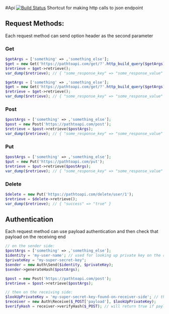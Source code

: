 #Api [![Build Status](https://travis-ci.org/paulbunyannet/api.svg?branch=master)](https://travis-ci.org/paulbunyannet/api)
Shortcut for making http calls to json endpoint

## Request Methods:

Each request method can send option header as the second parameter

### Get

```php
$getArgs = ['something' => ,'something_else']; 
$get = new Get('https://pathtoapi.com/get/?'.http_build_query($getArgs));
$retrieve = $get->retrieve();
var_dump($retrieve); // { "some_response_key" => "some_response_value" }
```

```php
$getArgs = ['something' => ,'something_else']; 
$get = new Get('https://pathtoapi.com/get/?'.http_build_query($getArgs), ['auth-key','auth-value']);
$retrieve = $get->retrieve();
var_dump($retrieve); // { "some_response_key" => "some_response_value" }
```

### Post

```php
$postArgs = ['something' => ,'something_else']; 
$post = new Post('https://pathtoapi.com/post');
$retrieve = $post->retrieve($postArgs);
var_dump($retrieve); // { "some_response_key" => "some_response_value" }
```

### Put

```php
$postArgs = ['something' => ,'something_else']; 
$put = new Put('https://pathtoapi.com/put');
$retrieve = $put->retrieve($postArgs);
var_dump($retrieve); // { "some_response_key" => "some_response_value" }
```

### Delete

```php
$delete = new Put('https://pathtoapi.com/delete/user/1');
$retrieve = $delete->retrieve();
var_dump($retrieve); // { "success" => "true" }
```

## Authentication

Each request method can use payload authentication and then check that payload on the receiving end

```php
// on the sender side:
$postArgs = ['something' => ,'something_else'];
$identity = 'my-user-name'; // used for looking up private key on the receiving side
$privateKey = "my-super-secret-key";
$sender = new Auth\Send($identity, $privateKey);
$sender->generateHash($postArgs);

$post = new Post('https://pathtoapi.com/post');
$retrieve = $post->retrieve($postArgs);

// then on the receiving side:
$lookUpPrivateKey = 'my-super-secret-key-found-on-receiver-side'; // this is where you would do a lookup for user's private key by the ident key that was sent
$receiver = new Auth\Receive($_POST['payload'], $lookUpPrivateKey);
$verifyHash = receiver->verifyHash($_POST); // will return true if payload hash sent is correct
```